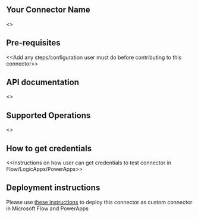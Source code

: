 ﻿
## Your Connector Name
<<Brief description of the connector>>


## Pre-requisites
<<Add any steps/configuration user must do before contributing to this connector>>


## API documentation
<<Link to public API documentation of your service>> 


## Supported Operations
<<Brief description of each operation implemented>>


## How to get credentials
<<Instructions on how user can get credentials to test connector in Flow/LogicApps/PowerApps>> 


## Deployment instructions
Please use [these instructions](https://docs.microsoft.com/en-us/connectors/custom-connectors/paconn-cli) to deploy this connector as custom connector in Microsoft Flow and PowerApps

